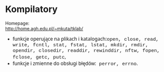 # Kompilatory

Homepage:  
http://home.agh.edu.pl/~mkuta/tklab/

*   <span class="SpellE"><span style="font-size:11.5pt;
         font-family:&quot;Segoe UI&quot;,sans-serif;mso-fareast-font-family:&quot;Times New Roman&quot;;
         mso-ansi-language:EN-US">funkcje</span></span> <span style="font-size:11.5pt;
         font-family:&quot;Segoe UI&quot;,sans-serif;mso-fareast-font-family:&quot;Times New Roman&quot;;
         mso-ansi-language:EN-US"><span class="SpellE">operujące</span> <span class="SpellE">na</span> <span class="SpellE">plikach</span> <span class="SpellE">i</span> <span class="SpellE">katalogach</span>:</span><span style="font-size:11.5pt;font-family:&quot;Courier New&quot;;mso-fareast-font-family:
         &quot;Times New Roman&quot;;mso-ansi-language:EN-US">open, close, read, write, <span class="SpellE">fcntl</span>, stat, <span class="SpellE">fstat</span>, <span class="SpellE">lstat</span>, <span class="SpellE">mkdir</span>, <span class="SpellE">rmdir</span>, <span class="SpellE">opendir</span>, <span class="SpellE">closedir</span>, <span class="SpellE">readdir</span>, <span class="SpellE">rewinddir</span>, <span class="SpellE">nftw</span>, <span class="SpellE">fopen</span>, <span class="SpellE">fclose</span>, <span class="SpellE">getc</span>, <span class="SpellE">putc</span></span><span style="font-size:11.5pt;font-family:&quot;Segoe UI&quot;,sans-serif;mso-fareast-font-family:
         &quot;Times New Roman&quot;;mso-ansi-language:EN-US">,</span>
*   <span lang="PL" style="font-size:11.5pt;font-family:&quot;Segoe UI&quot;,sans-serif;
         mso-fareast-font-family:&quot;Times New Roman&quot;">funkcje i zmienne do obsługi błędów<span class="GramE">:<span style="font-family:&quot;Courier New&quot;"> perror</span></span></span><span lang="PL" style="font-size:11.5pt;font-family:&quot;Courier New&quot;;mso-fareast-font-family:
         &quot;Times New Roman&quot;">, errno</span><span lang="PL" style="font-size:11.5pt;
         font-family:&quot;Segoe UI&quot;,sans-serif;mso-fareast-font-family:&quot;Times New Roman&quot;">.</span>
